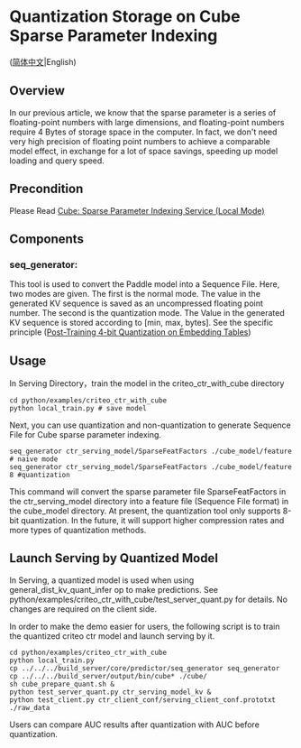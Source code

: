 # Quantization Storage on Cube Sparse Parameter Indexing

([简体中文](./CUBE_QUANT_CN.md)|English)

## Overview

In our previous article, we know that the sparse parameter is a series of floating-point numbers with large dimensions, and floating-point numbers require 4 Bytes of storage space in the computer. In fact, we don't need very high precision of floating point numbers to achieve a comparable model effect, in exchange for a lot of space savings, speeding up model loading and query speed.

## Precondition

Please Read  [Cube: Sparse Parameter Indexing Service (Local Mode)](./CUBE_LOCAL_CN.md)


##  Components
### seq_generator:
This tool is used to convert the Paddle model into a Sequence File. Here, two modes are given. The first is the normal mode. The value in the generated KV sequence is saved as an uncompressed floating point number. The second is the quantization mode. The Value in the generated KV sequence is stored according to [min, max, bytes]. See the specific principle ([Post-Training 4-bit Quantization on Embedding Tables](https://arxiv.org/abs/1911.02079))


##  Usage

In Serving Directory，train the model in the criteo_ctr_with_cube directory

```
cd python/examples/criteo_ctr_with_cube
python local_train.py # save model
```
Next, you can use quantization and non-quantization to generate Sequence File for Cube sparse parameter indexing.

```
seq_generator ctr_serving_model/SparseFeatFactors ./cube_model/feature # naive mode
seq_generator ctr_serving_model/SparseFeatFactors ./cube_model/feature 8 #quantization
```
This command will convert the sparse parameter file SparseFeatFactors in the ctr_serving_model directory into a feature file (Sequence File format) in the cube_model directory. At present, the quantization tool only supports 8-bit quantization. In the future, it will support higher compression rates and more types of quantization methods.

## Launch Serving by Quantized Model

In Serving, a quantized model is used when using general_dist_kv_quant_infer op to make predictions. See python/examples/criteo_ctr_with_cube/test_server_quant.py for details. No changes are required on the client side.

In order to make the demo easier for users, the following script is to train the quantized criteo ctr model and launch serving by it.
```
cd python/examples/criteo_ctr_with_cube
python local_train.py
cp ../../../build_server/core/predictor/seq_generator seq_generator
cp ../../../build_server/output/bin/cube* ./cube/
sh cube_prepare_quant.sh &
python test_server_quant.py ctr_serving_model_kv &
python test_client.py ctr_client_conf/serving_client_conf.prototxt ./raw_data
```

Users can compare AUC results after quantization with AUC before quantization. 

